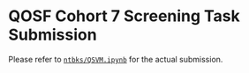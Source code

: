 # QOSF Cohort 7 Screening Task Submission

Please refer to [`ntbks/QSVM.ipynb`](./ntbks/QSVM.ipynb) for the actual submission.
